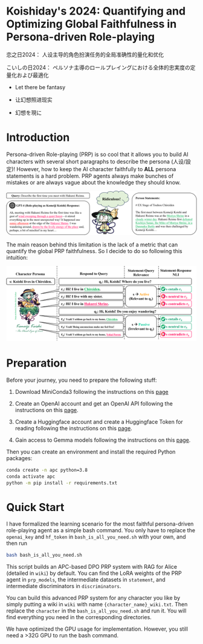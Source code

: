 # Koishiday's 2024: Quantifying and Optimizing Global Faithfulness in Persona-driven Role-playing

恋之日2024： 人设主导的角色扮演任务的全局准确性的量化和优化

こいしの日2024： ペルソナ主導のロールプレイングにおける全体的忠実度の定量化および最適化

- Let there be fantasy

- 让幻想照进现实

- 幻想を現に

# Introduction

Persona-driven Role-playing (PRP) is so cool that it allows you to build AI characters with several short paragraphs to describe the persona (人设/設定)! However, how to keep the AI character faithfully to **ALL** persona statements is a hard problem. PRP agents always make bunches of mistakes or are always vague about the knowledge they should know. 

![APC](https://github.com/KomeijiForce/Active_Passive_Constraint_Koishiday_2024/blob/main/images/case_koishi.png)

The main reason behind this limitation is the lack of a metric that can quantify the global PRP faithfulness. So I decide to do so following this intuition:

![APC](https://github.com/KomeijiForce/Active_Passive_Constraint_Koishiday_2024/blob/main/images/apc_koishi.png)



# Preparation

Before your journey, you need to prepare the following stuff:

1. Download MiniConda3 following the instructions on this [page](https://docs.anaconda.com/free/miniconda/miniconda-install/)

2. Create an OpenAI account and get an OpenAI API following the instructions on this [page](https://openai.com/index/openai-api/).

3. Create a Huggingface account and create a Huggingface Token for reading following the instructions on this [page](https://huggingface.co/settings/tokens).

4. Gain access to Gemma models following the instructions on this [page](https://huggingface.co/google/gemma-1.1-7b-it).

Then you can create an environment and install the required Python packages:

```bash
conda create -n apc python=3.8
conda activate apc
python -m pip install -r requirements.txt
```

# Quick Start

I have formalized the learning scenario for the most faithful persona-driven role-playing agent as a simple bash command. You only have to replace the ```openai_key``` and ```hf_token``` in ```bash_is_all_you_need.sh``` with your own, and then run
```bash
bash bash_is_all_you_need.sh
```

This script builds an APC-based DPO PRP system with RAG for Alice (detailed in ```wiki```) by default. You can find the LoRA weights of the PRP agent in ```prp_models```, the intermediate datasets in ```statement```, and intermediate discriminators in ```discriminators```.

You can build this advanced PRP system for any character you like by simply putting a wiki in ```wiki``` with name ```{character_name}_wiki.txt```. Then replace the ```character``` in the ```bash_is_all_you_need.sh``` and run it. You will find everything you need in the corresponding directories.

We have optimized the GPU usage for implementation. However, you still need a >32G GPU to run the bash command.
